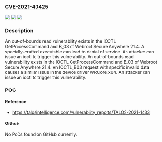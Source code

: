 ### [CVE-2021-40425](https://cve.mitre.org/cgi-bin/cvename.cgi?name=CVE-2021-40425)
![](https://img.shields.io/static/v1?label=Product&message=Secure%20Anywhere&color=blue)
![](https://img.shields.io/static/v1?label=Version&message=%3D%2021.4%20&color=brighgreen)
![](https://img.shields.io/static/v1?label=Vulnerability&message=CWE-125%3A%20Out-of-bounds%20Read&color=brighgreen)

### Description

An out-of-bounds read vulnerability exists in the IOCTL GetProcessCommand and B_03 of Webroot Secure Anywhere 21.4. A specially-crafted executable can lead to denial of service. An attacker can issue an ioctl to trigger this vulnerability. An out-of-bounds read vulnerability exists in the IOCTL GetProcessCommand and B_03 of Webroot Secure Anywhere 21.4. An IOCTL_B03 request with specific invalid data causes a similar issue in the device driver WRCore_x64. An attacker can issue an ioctl to trigger this vulnerability.

### POC

#### Reference
- https://talosintelligence.com/vulnerability_reports/TALOS-2021-1433

#### Github
No PoCs found on GitHub currently.


